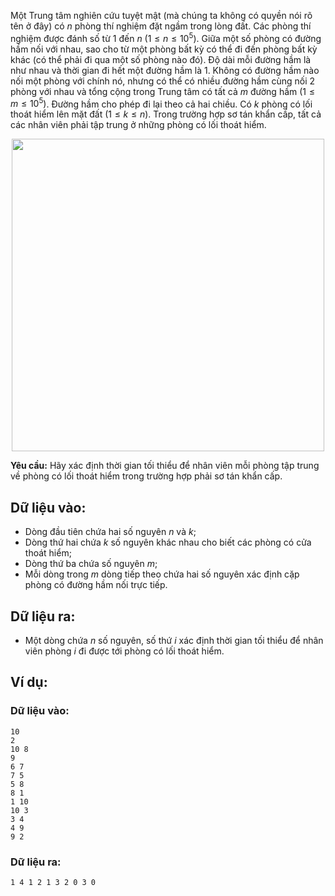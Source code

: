 Một Trung tâm nghiên cứu tuyệt mật (mà chúng ta không có quyền nói rõ tên ở đây) có $n$ phòng thí nghiệm đặt ngầm trong lòng đất. Các phòng thí nghiệm được đánh số từ $1$ đến $n\ (1 ≤ n ≤ 10^5)$. Giữa một số phòng có đường hầm nối với nhau, sao cho từ một phòng bất kỳ có thể đi đến phòng bất kỳ khác (có thể phải đi qua một số phòng nào đó). Độ dài mỗi đường hầm là như nhau và thời gian đi hết một đường hầm là $1$. Không có đường hầm nào nối một phòng với chính nó, nhưng có thể có nhiều đường hầm cùng nối $2$ phòng với nhau và tổng cộng trong Trung tâm có tất cả $m$ đường hầm $(1 ≤ m ≤ 10^5)$. Đường hầm cho phép đi lại theo cả hai chiều. Có $k$ phòng có lối thoát hiểm lên mặt đất $(1 ≤ k ≤ n)$. Trong trường hợp sơ tán khẩn cấp, tất cả các nhân viên phải tập trung ở những phòng có lối thoát hiểm.
<center><img src="/images/problems/565/EVA.svg" width="500px" /></center>

**Yêu cầu:** Hãy xác định thời gian tối thiểu để nhân viên mỗi phòng tập trung về phòng có lối thoát hiểm trong trường hợp phải sơ tán khẩn cấp.

## Dữ liệu vào:
- Dòng đầu tiên chứa hai số nguyên $n$ và $k$;
- Dòng thứ hai chứa $k$ số nguyên khác nhau cho biết các phòng có cửa thoát hiểm;
- Dòng thứ ba chứa số nguyên $m$;
- Mỗi dòng trong $m$ dòng tiếp theo chứa hai số nguyên xác định cặp phòng có đường hầm nối trực tiếp.

## Dữ liệu ra:
- Một dòng chứa $n$ số nguyên, số thứ $i$ xác định thời gian tối thiểu để nhân viên phòng $i$ đi được tới phòng có lối thoát hiểm.

## Ví dụ:
### Dữ liệu vào:
```
10
2
10 8
9
6 7
7 5
5 8
8 1
1 10
10 3
3 4
4 9
9 2
```

### Dữ liệu ra:
```
1 4 1 2 1 3 2 0 3 0
```